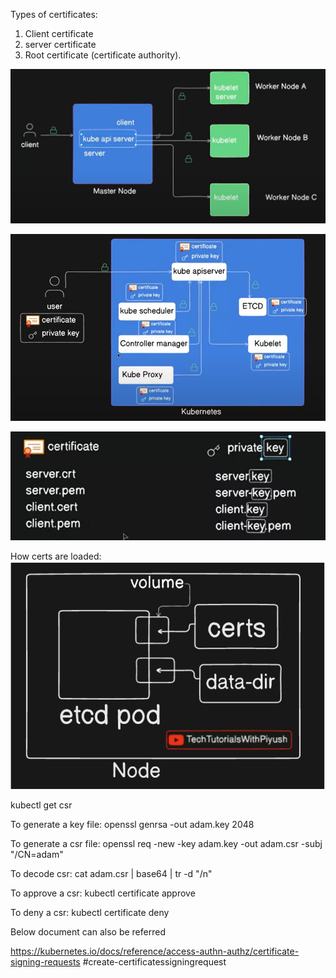 Types of certificates:

1. Client certificate
2. server certificate
3. Root certificate (certificate authority).


![alt text](image.png)

![alt text](image-1.png)

![alt text](image-2.png)

How certs are loaded:
![alt text](image-3.png)

kubectl get csr


To generate a key file:
openssl genrsa -out adam.key 2048

To generate a csr file:
openssl req -new -key adam.key -out adam.csr -subj "/CN=adam"

To decode csr:
cat adam.csr | base64 | tr -d "/n"

To approve a csr:
kubectl certificate approve <certificate-signing-request-name>

To deny a csr:
kubectl certificate deny <certificate-signing-request-name>

Below document can also be referred

https://kubernetes.io/docs/reference/access-authn-authz/certificate-signing-requests
#create-certificatessigningrequest